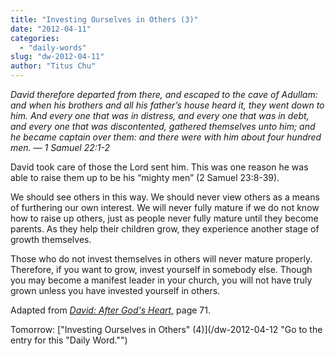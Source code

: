 ```yaml
---
title: "Investing Ourselves in Others (3)"
date: "2012-04-11"
categories: 
  - "daily-words"
slug: "dw-2012-04-11"
author: "Titus Chu"
---
```


_David therefore departed from there, and escaped to the cave of Adullam: and when his brothers and all his father’s house heard it, they went down to him. And every one that was in distress, and every one that was in debt, and every one that was discontented, gathered themselves unto him; and he became captain over them: and there were with him about four hundred men. — 1 Samuel 22:1-2_

David took care of those the Lord sent him. This was one reason he was able to raise them up to be his “mighty men” (2 Samuel 23:8-39).

We should see others in this way. We should never view others as a means of furthering our own interest. We will never fully mature if we do not know how to raise up others, just as people never fully mature until they become parents. As they help their children grow, they experience another stage of growth themselves.

Those who do not invest themselves in others will never mature properly. Therefore, if you want to grow, invest yourself in somebody else. Though you may become a manifest leader in your church, you will not have truly grown unless you have invested yourself in others.

Adapted from _[David: After God's Heart,](/book-david "Go to the listing for this book.")_ page 71.

Tomorrow: ["Investing Ourselves in Others" (4)](/dw-2012-04-12 "Go to the entry for this "Daily Word."")
